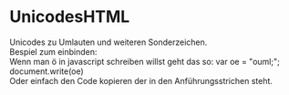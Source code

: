 # UnicodesHTML
Unicodes zu Umlauten und weiteren Sonderzeichen.<br>
Bespiel zum einbinden:<br>
Wenn man ö in javascript schreiben willst geht das so:
var oe = "ouml;";
document.write(oe)<br>
Oder einfach den Code kopieren der in den Anführungsstrichen steht.
